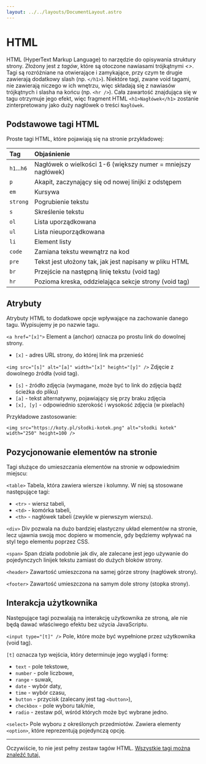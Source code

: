 ```yaml
---
layout: ../../layouts/DocumentLayout.astro
---
```


# HTML

HTML (HyperText Markup Language) to narzędzie do opisywania struktury strony. Złożony jest z *tagów*, które są otoczone nawiasami trójkątnymi *<>*.
Tagi są rozróżniane na otwierające i zamykające, przy czym te drugie zawierają dodatkowy slash (np. `</h1>`). Niektóre tagi, zwane void tagami, nie zawierają niczego w ich wnętrzu, więc składają się z nawiasów trójkątnych i slasha na końcu (np. `<hr />`).
Cała zawartość znajdująca się w tagu otrzymuje jego efekt, więc fragment HTML `<h1>Nagłówek</h1>` zostanie zinterpretowany jako duży nagłówek o treści `Nagłówek`.

## Podstawowe tagi HTML

Proste tagi HTML, które pojawiają się na stronie przykładowej:

| Tag         | Objaśnienie                                                  |
| :---------- | :----------------------------------------------------------- |
| `h1`...`h6` | Nagłówek o wielkości 1-6 (większy numer = mniejszy nagłówek) |
| `p`         | Akapit, zaczynający się od nowej linijki z odstępem          |
| `em`        | Kursywa                                                      |
| `strong`    | Pogrubienie tekstu                                           |
| `s`         | Skreślenie tekstu                                            |
| `ol`        | Lista uporządkowana                                          |
| `ul`        | Lista nieuporządkowana                                       |
| `li`        | Element listy                                                |
| `code`      | Zamiana tekstu wewnątrz na kod                               |
| `pre`       | Tekst jest ułożony tak, jak jest napisany w pliku HTML       |
| `br`        | Przejście na następną linię tekstu (void tag)                |
| `hr`        | Pozioma kreska, oddzielająca sekcje strony (void tag)        |

## Atrybuty

Atrybuty HTML to dodatkowe opcje wpływające na zachowanie danego tagu. Wypisujemy je po nazwie tagu.

`<a href="[x]">`
Element a (anchor) oznacza po prostu link do dowolnej strony.
- `[x]` - adres URL strony, do której link ma przenieść

`<img src="[s]" alt="[a]" width="[x]" height="[y]" />`
Zdjęcie z dowolnego źródła (void tag).
- `[s]` - źródło zdjęcia (wymagane, może być to link do zdjęcia bądź ścieżka do pliku)
- `[a]` - tekst alternatywny, pojawiający się przy braku zdjęcia
- `[x], [y]` - odpowiednio szerokość i wysokość zdjęcia (w pixelach)

Przykładowe zastosowanie:

`<img src="https://koty.pl/słodki-kotek.png" alt="słodki kotek" width="250" height=100 />`

## Pozycjonowanie elementów na stronie

Tagi służące do umieszczania elementów na stronie w odpowiednim miejscu:

`<table>`
Tabela, która zawiera wiersze i kolumny. W niej są stosowane następujące tagi:
- `<tr>` - wiersz tabeli,
- `<td>` - komórka tabeli,
- `<th>` - nagłówek tabeli (zwykle w pierwszym wierszu).

`<div>`
Div pozwala na dużo bardziej elastyczny układ elementów na stronie, lecz ujawnia swoją moc dopiero w momencie, gdy będziemy wpływać na styl tego elementu poprzez CSS.

`<span>`
Span działa podobnie jak div, ale zalecane jest jego używanie do pojedynczych linijek tekstu zamiast do dużych bloków strony.

`<header>`
Zawartość umieszczona na samej górze strony (nagłówek strony).

`<footer>`
Zawartość umieszczona na samym dole strony (stopka strony).

## Interakcja użytkownika

Następujące tagi pozwalają na interakcję użytkownika ze stroną, ale nie będą dawać właściwego efektu bez użycia JavaScriptu.

`<input type="[t]" />`
Pole, które może być wypełnione przez użytkownika (void tag).

`[t]` oznacza typ wejścia, który determinuje jego wygląd i formę:

- `text` - pole tekstowe,
- `number` - pole liczbowe,
- `range` - suwak,
- `date` - wybór daty,
- `time` - wybór czasu,
- `button` - przycisk (zalecany jest tag `<button>`),
- `checkbox` - pole wyboru tak/nie,
- `radio` - zestaw pól, wśród których może być wybrane jedno.

`<select>`
Pole wyboru z określonych przedmiotów. Zawiera elementy `<option>`, które reprezentują pojedynczą opcję.

---

Oczywiście, to nie jest pełny zestaw tagów HTML. [Wszystkie tagi można znaleźć tutaj.](https://developer.mozilla.org/en-US/docs/Web/HTML)
